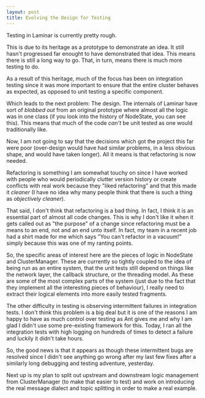 ```yaml
---
layout: post
title: Evolving the Design for Testing
---
```


Testing in Laminar is currently pretty rough.

This is due to its heritage as a prototype to demonstrate an idea.  It still hasn't progressed far enought to have demonstrated that idea.  This means there is still a long way to go.  That, in turn, means there is much more testing to do.

As a result of this heritage, much of the focus has been on integration testing since it was more important to ensure that the entire cluster behaves as expected, as opposed to unit testing a specific component.

Which leads to the next problem:  The design.  The internals of Laminar have sort of _blobbed out_ from an original prototype where almost all the logic was in one class (if you look into the history of NodeState, you can see this).  This means that much of the code _can't_ be unit tested as one would traditionally like.

Now, I am not going to say that the decisions which got the project this far were poor (over-design would have had similar problems, in a less obvious shape, and would have taken longer).  All it means is that refactoring is now needed.

Refactoring is something I am somewhat touchy on since I have worked with people who would periodically clutter version history or create conflicts with real work because they "liked refactoring" and that this made it _cleaner_ (I have no idea why many people think that there is such a thing as _objectively cleaner_).

That said, I don't think that refactoring is a bad thing.  In fact, I think it is an essential part of almost all code changes.  This is why I don't like it when it gets called out as "the purpose" of a change since refactoring must be a means to an end, not and an end unto itself.  In fact, my team in a recent job had a shirt made for me which says "You can't refactor in a vacuum!" simply because this was one of my ranting points.

So, the specific areas of interest here are the pieces of logic in NodeState and ClusterManager.  These are currently so tightly coupled to the idea of being run as an entire system, that the unit tests still depend on things like the network layer, the callback structure, or the threading model.  As these are some of the most complex parts of the system (just due to the fact that they implement all the interesting pieces of behaviour), I really need to extract their logical elements into more easily tested fragments.

The other difficulty in testing is observing intermittent failures in integration tests.  I don't think this problem is a big deal but it is one of the reasons I am happy to have as much control over testing as Ant gives me and why I am glad I didn't use some pre-existing framework for this.  Today, I ran all the integration tests with high logging on hundreds of times to detect a failure and luckily it didn't take hours.

So, the good news is that it appears as though these intermittent bugs are resolved since I didn't see anything go wrong after my last few fixes after a similarly long debugging and testing adventure, yesterday.

Next up is my plan to split out upstream and downstream logic management from ClusterManager (to make that easier to test) and work on introducing the real message dialect and topic splitting in order to make a real example.
